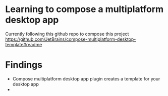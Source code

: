 # Learning to compose a multiplatform desktop app

Currently following this github repo to compose this project https://github.com/JetBrains/compose-multiplatform-desktop-template#readme

# Findings

- Compose multiplatform desktop app plugin creates a template for your desktop app
- 

